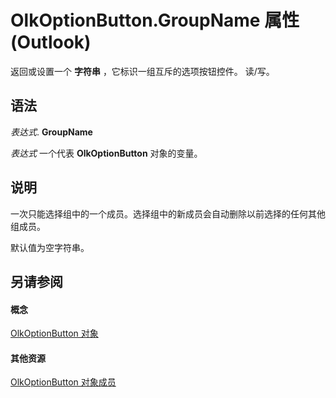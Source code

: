 
# OlkOptionButton.GroupName 属性 (Outlook)

返回或设置一个 **字符串** ，它标识一组互斥的选项按钮控件。 读/写。


## 语法

 _表达式_. **GroupName**

 _表达式_ 一个代表 **OlkOptionButton** 对象的变量。


## 说明

一次只能选择组中的一个成员。选择组中的新成员会自动删除以前选择的任何其他组成员。

默认值为空字符串。


## 另请参阅


#### 概念


[OlkOptionButton 对象](a7aab427-a2f0-a153-f558-c13559610c99.md)
#### 其他资源


[OlkOptionButton 对象成员](e5d545e6-496f-6a11-af73-faa3eb20647c.md)
